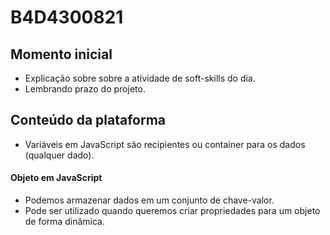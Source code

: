# B4D4300821

## Momento inicial

- Explicação sobre sobre a atividade de soft-skills do dia.
- Lembrando prazo do projeto.

## Conteúdo da plataforma

- Variáveis em JavaScript são recipientes ou container para os dados (qualquer dado).

#### Objeto em JavaScript

- Podemos armazenar dados em um conjunto de chave-valor.
- Pode ser utilizado quando queremos criar propriedades para um objeto de forma dinâmica.